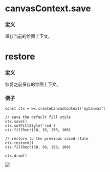 <!-- https://mp.weixin.qq.com/debug/wxadoc/dev/api/canvas/save-restore.html -->

canvasContext.save
==================

### 定义

保存当前的绘图上下文。

restore
=======

### 定义

恢复之前保存的绘图上下文。

### 例子

    const ctx = wx.createCanvasContext('myCanvas')
    
    // save the default fill style
    ctx.save() 
    ctx.setFillStyle('red')
    ctx.fillRect(10, 10, 150, 100)
    
    // restore to the previous saved state
    ctx.restore()
    ctx.fillRect(50, 50, 150, 100)
    
    ctx.draw()
    

![](https://mp.weixin.qq.com/debug/wxadoc/dev/image/canvas/save-restore.png?t=201838)
